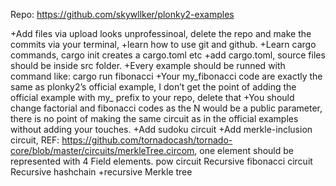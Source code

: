 Repo: https://github.com/skywllker/plonky2-examples

+Add files via upload looks unprofessinoal, delete the repo and make the commits via your terminal, +learn how to use git and github.
+Learn cargo commands, cargo init creates a cargo.toml etc
+add cargo.toml, source files should be inside src folder.
+Every example should be runned with command like: cargo run fibonacci
+Your my_fibonacci code are exactly the same as plonky2’s official example, I don’t get the point of adding the official example with my_ prefix to your repo, delete that
+You should change factorial and fibonacci codes as the N would be a public parameter, there is no point of making the same circuit as in the official examples without adding your touches.
+Add sudoku circuit
+Add merkle-inclusion circuit, REF: https://github.com/tornadocash/tornado-core/blob/master/circuits/merkleTree.circom, one element should be represented with 4 Field elements.
pow circuit
Recursive fibonacci circuit
Recursive hashchain
+recursive Merkle tree
